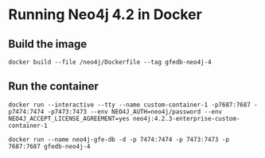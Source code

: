 # Running Neo4j 4.2 in Docker

## Build the image
```
docker build --file /neo4j/Dockerfile --tag gfedb-neo4j-4
```

## Run the container
```
docker run --interactive --tty --name custom-container-1 -p7687:7687 -p7474:7474 -p7473:7473 --env NEO4J_AUTH=neo4j/password --env NEO4J_ACCEPT_LICENSE_AGREEMENT=yes neo4j:4.2.3-enterprise-custom-container-1
```
```
docker run --name neo4j-gfe-db -d -p 7474:7474 -p 7473:7473 -p 7687:7687 gfedb-neo4j-4
```